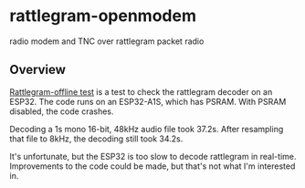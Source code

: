 # rattlegram-openmodem
radio modem and TNC over rattlegram packet radio

## Overview
[Rattlegram-offline test](./firmware/test/rattle-offline/) is a test to check the rattlegram decoder on an ESP32.  The code runs on an ESP32-A1S, which has PSRAM.  With PSRAM disabled, the code crashes.  

Decoding a 1s mono 16-bit, 48kHz audio file took 37.2s.  After resampling that file to 8kHz, the decoding still took 34.2s.  

It's unfortunate, but the ESP32 is too slow to decode rattlegram in real-time.  Improvements to the code could be made, but that's not what I'm interested in.  
